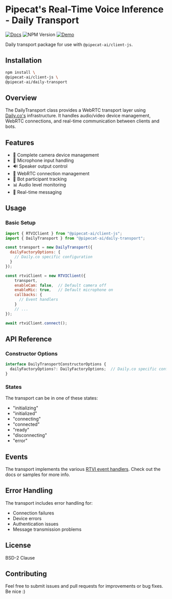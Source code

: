 # Pipecat's Real-Time Voice Inference - Daily Transport

[![Docs](https://img.shields.io/badge/documentation-blue)](https://docs.pipecat.ai/client/reference/js/transports/daily)
![NPM Version](https://img.shields.io/npm/v/@pipecat-ai/daily-transport)
[![Demo](https://img.shields.io/badge/Demo-coral)](https://github.com/pipecat-ai/pipecat/tree/main/examples/simple-chatbot)

Daily transport package for use with `@pipecat-ai/client-js`.

## Installation

```bash copy
npm install \
@pipecat-ai/client-js \
@pipecat-ai/daily-transport
```

## Overview

The DailyTransport class provides a WebRTC transport layer using [Daily.co's](https://daily.co) infrastructure. It handles audio/video device management, WebRTC connections, and real-time communication between clients and bots.

## Features

- 🎥 Complete camera device management
- 🎤 Microphone input handling
- 🔊 Speaker output control
- 📡 WebRTC connection management
- 🤖 Bot participant tracking
- 📊 Audio level monitoring
- 💬 Real-time messaging
  
## Usage

### Basic Setup

```javascript
import { RTVIClient } from "@pipecat-ai/client-js";
import { DailyTransport } from "@pipecat-ai/daily-transport";

const transport = new DailyTransport({
  dailyFactoryOptions: {
    // Daily.co specific configuration
  }
});

const rtviClient = new RTVIClient({
    transport,
    enableCam: false,  // Default camera off
    enableMic: true,   // Default microphone on
    callbacks: {
      // Event handlers
    }
    // ...
});

await rtviClient.connect();
```

## API Reference

### Constructor Options

```typescript
interface DailyTransportConstructorOptions {
  dailyFactoryOptions?: DailyFactoryOptions;  // Daily.co specific configuration
}
```

### States

The transport can be in one of these states:
- "initializing"
- "initialized"
- "connecting"
- "connected"
- "ready"
- "disconnecting"
- "error"

## Events

The transport implements the various [RTVI event handlers](https://docs.pipecat.ai/client/reference/js/callbacks). Check out the docs or samples for more info.

## Error Handling

The transport includes error handling for:
- Connection failures
- Device errors
- Authentication issues
- Message transmission problems

## License
BSD-2 Clause

## Contributing
Feel free to submit issues and pull requests for improvements or bug fixes. Be nice :)